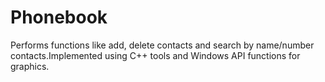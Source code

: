 # Phonebook
Performs functions like add, delete contacts and search by name/number contacts.Implemented using C++ tools and Windows API functions for graphics.
